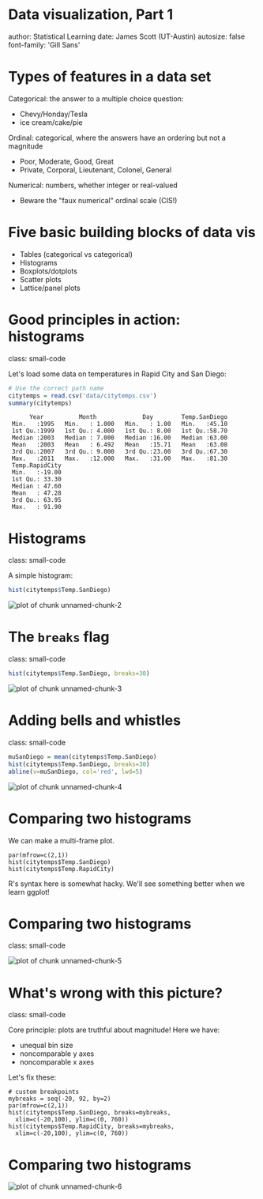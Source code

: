 Data visualization, Part 1
========================================================
author: Statistical Learning
date: James Scott (UT-Austin)
autosize: false
font-family: 'Gill Sans'

<style>
.small-code pre code {
  font-size: 1em;
}
</style>

Types of features in a data set
========================================================

Categorical: the answer to a multiple choice question:
- Chevy/Honday/Tesla
- ice cream/cake/pie

Ordinal: categorical, where the answers have an ordering but not a magnitude
- Poor, Moderate, Good, Great
- Private, Corporal, Lieutenant, Colonel, General

Numerical: numbers, whether integer or real-valued
- Beware the "faux numerical" ordinal scale  (CIS!)  


Five basic building blocks of data vis
========================================================

- Tables (categorical vs categorical)
- Histograms
- Boxplots/dotplots
- Scatter plots
- Lattice/panel plots


Good principles in action: histograms
========================================================
class: small-code

Let's load some data on temperatures in Rapid City and San Diego:

```r
# Use the correct path name
citytemps = read.csv('data/citytemps.csv')
summary(citytemps)
```

```
      Year          Month             Day        Temp.SanDiego  
 Min.   :1995   Min.   : 1.000   Min.   : 1.00   Min.   :45.10  
 1st Qu.:1999   1st Qu.: 4.000   1st Qu.: 8.00   1st Qu.:58.70  
 Median :2003   Median : 7.000   Median :16.00   Median :63.00  
 Mean   :2003   Mean   : 6.492   Mean   :15.71   Mean   :63.08  
 3rd Qu.:2007   3rd Qu.: 9.000   3rd Qu.:23.00   3rd Qu.:67.30  
 Max.   :2011   Max.   :12.000   Max.   :31.00   Max.   :81.30  
 Temp.RapidCity  
 Min.   :-19.00  
 1st Qu.: 33.30  
 Median : 47.60  
 Mean   : 47.28  
 3rd Qu.: 63.95  
 Max.   : 91.90  
```


Histograms
========================================================
class: small-code

A simple histogram:

```r
hist(citytemps$Temp.SanDiego)
```

<img src="02-datavis-figure/unnamed-chunk-2-1.png" title="plot of chunk unnamed-chunk-2" alt="plot of chunk unnamed-chunk-2" style="display: block; margin: auto;" />

The `breaks` flag
========================================================
class: small-code


```r
hist(citytemps$Temp.SanDiego, breaks=30)
```

<img src="02-datavis-figure/unnamed-chunk-3-1.png" title="plot of chunk unnamed-chunk-3" alt="plot of chunk unnamed-chunk-3" style="display: block; margin: auto;" />


Adding bells and whistles
========================================================
class: small-code


```r
muSanDiego = mean(citytemps$Temp.SanDiego)
hist(citytemps$Temp.SanDiego, breaks=30)
abline(v=muSanDiego, col='red', lwd=5)
```

<img src="02-datavis-figure/unnamed-chunk-4-1.png" title="plot of chunk unnamed-chunk-4" alt="plot of chunk unnamed-chunk-4" style="display: block; margin: auto;" />

Comparing two histograms
========================================================

We can make a multi-frame plot.
```
par(mfrow=c(2,1))
hist(citytemps$Temp.SanDiego)
hist(citytemps$Temp.RapidCity)
```

R's syntax here is somewhat hacky.  We'll see something better when we learn ggplot!


Comparing two histograms
========================================================
class: small-code

<img src="02-datavis-figure/unnamed-chunk-5-1.png" title="plot of chunk unnamed-chunk-5" alt="plot of chunk unnamed-chunk-5" style="display: block; margin: auto;" />


What's wrong with this picture?
========================================================
class: small-code

Core principle: plots are truthful about magnitude!  Here we have:
- unequal bin size
- noncomparable y axes
- noncomparable x axes

Let's fix these:
```
# custom breakpoints
mybreaks = seq(-20, 92, by=2) 
par(mfrow=c(2,1))
hist(citytemps$Temp.SanDiego, breaks=mybreaks,
  xlim=c(-20,100), ylim=c(0, 760))
hist(citytemps$Temp.RapidCity, breaks=mybreaks,
  xlim=c(-20,100), ylim=c(0, 760))
```



Comparing two histograms
========================================================

<img src="02-datavis-figure/unnamed-chunk-6-1.png" title="plot of chunk unnamed-chunk-6" alt="plot of chunk unnamed-chunk-6" style="display: block; margin: auto;" />

